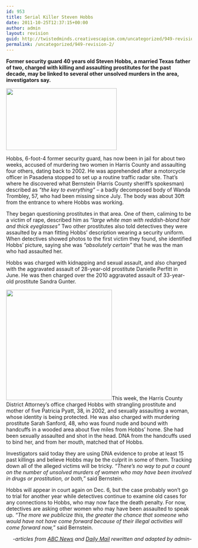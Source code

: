 ```yaml
---
id: 953
title: Serial Killer Steven Hobbs
date: 2011-10-25T12:37:15+00:00
author: admin
layout: revision
guid: http://twistedminds.creativescapism.com/uncategorized/949-revision-2/
permalink: /uncategorized/949-revision-2/
---
```

<p class="dropcap-first">
  <strong>Former security guard 40 years old Steven Hobbs, a married Texas father of two, charged with killing and assaulting prostitutes for the past decade, may be linked to several other unsolved murders in the area, investigators say.</strong>
</p>

[<img class="aligncenter size-medium wp-image-951" title="steven_hobbs" src="http://twistedminds.creativescapism.com/wordpress/wp-content/uploads/2011/10/steven_hobbs-300x168.jpg" alt="" width="300" height="168" srcset="http://twistedminds.creativescapism.com/wp-content/uploads/2011/10/steven_hobbs-300x168.jpg 300w, http://twistedminds.creativescapism.com/wp-content/uploads/2011/10/steven_hobbs.jpg 640w" sizes="(max-width: 300px) 100vw, 300px" />](http://twistedminds.creativescapism.com/wordpress/wp-content/uploads/2011/10/steven_hobbs.jpg)

Hobbs, 6-foot-4 former security guard, has now been in jail for about two weeks, accused of murdering two women in Harris County and assaulting four others, dating back to 2002. He was apprehended after a motorcycle officer in Pasadena stopped to set up a routine traffic radar site. That&#8217;s where he discovered what Bernstein (Harris County sheriff&#8217;s spokesman) described as _&#8220;the key to everything&#8221;_ &#8211; a badly decomposed body of Wanda Trombley, 57, who had been missing since July. The body was about 30ft from the entrance to where Hobbs was working.

They began questioning prostitutes in that area. One of them, caliming to be a victim of rape, described him as _&#8220;large white man with reddish-blond hair and thick eyeglasses&#8221;_ Two other prostitutes also told detectives they were assaulted by a man fitting Hobbs&#8217; description wearing a security uniform. When detectives showed photos to the first victim they found, she identified Hobbs&#8217; picture, saying she was _&#8220;absolutely certain&#8221;_ that he was the man who had assaulted her.

Hobbs was charged with kidnapping and sexual assault, and also charged with the aggravated assault of 28-year-old prostitute Danielle Perfitt in June. He was then charged over the 2010 aggravated assault of 33-year-old prostitute Sandra Gunter.

[<img class="alignright size-medium wp-image-950" title="Patricia_Pyatt" src="http://twistedminds.creativescapism.com/wordpress/wp-content/uploads/2011/10/Patricia_Pyatt-287x300.jpg" alt="" width="287" height="300" srcset="http://twistedminds.creativescapism.com/wp-content/uploads/2011/10/Patricia_Pyatt-287x300.jpg 287w, http://twistedminds.creativescapism.com/wp-content/uploads/2011/10/Patricia_Pyatt.jpg 379w" sizes="(max-width: 287px) 100vw, 287px" />](http://twistedminds.creativescapism.com/wordpress/wp-content/uploads/2011/10/Patricia_Pyatt.jpg)This week, the Harris County District Attorney&#8217;s office charged Hobbs with strangling prostitute and mother of five Patricia Pyatt, 38, in 2002, and sexually assaulting a woman, whose identity is being protected. He was also charged with murdering prostitute Sarah Sanford, 48, who was found nude and bound with handcuffs in a wooded area about five miles from Hobbs&#8217; home. She had been sexually assaulted and shot in the head. DNA from the handcuffs used to bind her, and from her mouth, matched that of Hobbs.

Investigators said today they are using DNA evidence to probe at least 15 past killings and believe Hobbs may be the culprit in some of them. Tracking down all of the alleged victims will be tricky. _&#8220;There&#8217;s no way to put a count on the number of unsolved murders of women who may have been involved in drugs or prostitution, or both,&#8221;_ said Bernstein.

Hobbs will appear in court again on Dec. 6, but the case probably won&#8217;t go to trial for another year while detectives continue to examine old cases for any connections to Hobbs, who may now face the death penalty. For now, detectives are asking other women who may have been assaulted to speak up. _&#8220;The more we publicize this, the greater the chance that someone who would have not have come forward because of their illegal activities will come forward now,_&#8221; said Bernstein.

<p style="text-align: right;">
  <em>-articles from <a title="ABC news" href="http://abcnews.go.com">ABC News</a> and <a title="DailyMail" href="http://www.dailymail.co.uk">Daily Mail</a> rewritten and adapted by admin-</em>
</p>